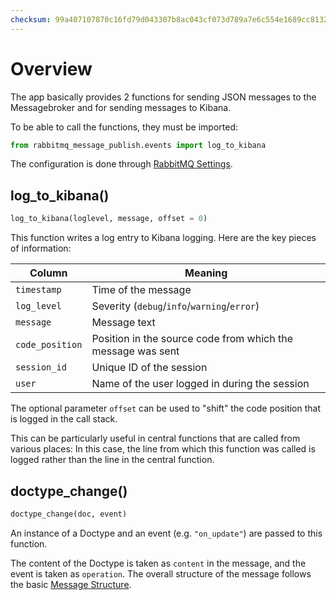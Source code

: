 ```yaml
---
checksum: 99a407107870c16fd79d043307b8ac043cf073d789a7e6c554e1689cc8132d52
---
```


# Overview

The app basically provides 2 functions for sending JSON messages to the Messagebroker and for sending messages to Kibana.

To be able to call the functions, they must be imported:

```Python
from rabbitmq_message_publish.events import log_to_kibana
```

The configuration is done through [RabbitMQ Settings](RabbitMqSettings.md).

## log_to_kibana()

```Python
log_to_kibana(loglevel, message, offset = 0)
```

This function writes a log entry to Kibana logging. Here are the key pieces of information:

| Column          | Meaning                                                         |
|-----------------|-------------------------------------------------------------------|
| `timestamp`     | Time of the message                                              |
| `log_level`     | Severity (`debug`/`info`/`warning`/`error`)                      |
| `message`       | Message text                                                    |
| `code_position` | Position in the source code from which the message was sent      |
| `session_id`    | Unique ID of the session                                         |
| `user`          | Name of the user logged in during the session                    |

The optional parameter `offset` can be used to "shift" the code position that is logged in the call stack.

This can be particularly useful in central functions that are called from various places: In this case, the line from which this function was called is logged rather than the line in the central function.

## doctype_change()

```Python
doctype_change(doc, event)
```

An instance of a Doctype and an event (e.g. `"on_update"`) are passed to this function.

The content of the Doctype is taken as `content` in the message, and the event is taken as `operation`. The overall structure of the message follows the basic [Message Structure](MessageStructure.md).
